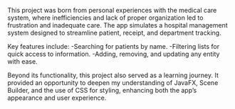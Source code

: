 This project was born from personal experiences with the medical care system, where inefficiencies and lack of proper organization led to frustration and inadequate care. The app simulates a hospital management system designed to streamline patient, receipt, and department tracking.

Key features include:
-Searching for patients by name.
-Filtering lists for quick access to information.
-Adding, removing, and updating any entity with ease.

Beyond its functionality, this project also served as a learning journey. It provided an opportunity to
deepen my understanding of JavaFX, Scene Builder, and the use of CSS for styling, enhancing both the app’s appearance and user experience.
